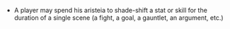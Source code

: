 - A player may spend his aristeia to shade-shift a stat or skill for the duration of a single scene (a fight, a goal, a gauntlet, an argument, etc.)